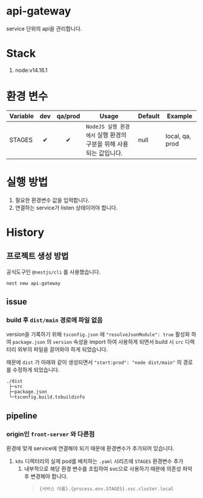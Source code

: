# api-gateway

service 단위의 api을 관리합니다.

# Stack

1. node:v14.16.1

# 환경 변수

| Variable | dev | qa/prod | Usage                                                             | Default | Example         |
| -------- | :-: | :-----: | ----------------------------------------------------------------- | ------- | --------------- |
| STAGES   |  ✔  |    ✔    | `NodeJS 실행 환경에서` 실행 환경의 구분을 위해 사용되는 값입니다. | null    | local, qa, prod |

# 실행 방법

1. 필요한 환경변수 값을 입력합니다.
1. 연결하는 service가 listen 상태이어야 합니다.

# History

## 프로젝트 생성 방법

공식도구인 `@nestjs/cli` 를 사용했습니다.

```shell
nest new api-gateway
```

## issue

### build 후 `dist/main` 경로에 파일 없음

version을 기록하기 위해 `tsconfig.json` 에 `"resolveJsonModule": true` 활성화 하여 `package.json` 의 `version` 속성을 import 하여 사용하게 되면서 build 시 `src` 디렉터리 외부의 파일을 끌어와야 하게 되었습니다.

때문에 `dist` 가 아래와 같이 생성되면서 `"start:prod": "node dist/main"` 의 경로를 수정하게 되었습니다.

```
./dist
 ├─src
 ├─package.json
 └─tsconfig.build.tsbuildinfo
```

## pipeline

### origin인 `front-server` 와 다른점

환경에 맞게 service에 연결해야 되기 때문에 환경변수가 추가되어 있습니다.

1. `k8s` 디렉터리의 실제 pod를 배치하는 `.yaml` 시리즈에 `STAGES` 환경변수 추가
   1. 내부적으로 해당 환경 변수를 조립하여 svc으로 사용하기 때문에 의존성 파악 후 변경해야 합니다.
      > `{서비스 이름}.{process.env.STAGES}.svc.cluster.local`
